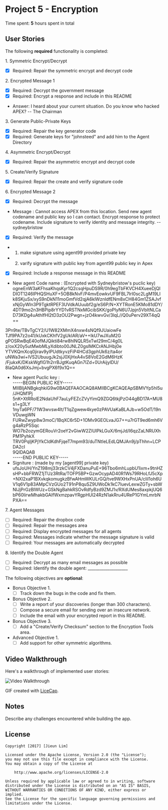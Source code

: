 
# Project 5 - Encryption

Time spent: **5** hours spent in total

## User Stories

The following **required** functionality is completed:

1\. Symmetric Encrypt/Decrypt
  * [x]  Required: Repair the symmetric encrypt and decrypt code

2\. Encrypted Message 1
  * [x]  Required: Decrypt the government message
  * [x]  Required: Encrypt a response and include in this README
  * Answer: I heard about your current situation. Do you know who hacked APEX? -- The Chairman

3\. Generate Public-Private Keys
  * [x]  Required: Repair the key generator code
  * [x]  Required: Generate keys for "johnsteed" and add him to the Agent Directory

4\. Asymmetric Encrypt/Decrypt
  * [x]  Required: Repair the asymmetric encrypt and decrypt code

5\. Create/Verify Signature
  * [x]  Required: Repair the create and verify signature code
  
6\. Encrypted Message 2
  * [x]  Required: Decrypt the message
  * Message : Cannot access APEX from this location. Send new agent codename and public key so I can contact. Encrypt response to protect codename. Include signature to verify identity and message integrity. -- sydneybristow
  * [x]  Required: Verify the message
  * 1) make signature using agent99 provided private key
  * 2) varify signature with public key from agent99 public key in Apex
  * [x]  Required: Include a response message in this README
  * New agent Code name : (Encrypted with Sydneybristow's puclic key)<br /> 
  ogneEnW3aKFhsaKhqsKyr1Q2csqHpuDS9R/0h9egTbFKVCH4XueeDjQIDIOT1246IPHQSHuXF+5OB8kNvF/P4mvEowkvUF9FBL7IrI0sc2LgM19LIk8SKjuSx/xyS9nDkN11moGmfVd2qjA6klWznIdfENm8xCH84Gm1ZSAJvfxNjGyWIn3P9TgktRPEF3UVdkAUuubf2g/eS6P/N+XYTRonE5KMo81dDY/4DT9mo2n3HBPip8rYYD1vRSTNxMGcibSKK/goPIyN6U7Jpjn5VbItNLCaD73KDg4uAthlfHl2tD3zOU2Pwgn+jzO4kwvGv/3lqL//Q0uPerv29XT4qQ==
  
  3Pn9te/TBvTgCY2/U1W82XMmX4nxw4sNQf9JUaiowFe<br />
  TJf9PA7z2o41/kUxkCKhfV2gUkIAR/aV++lkU7wJXuM2G<br />
  gPOSRwBqE40ofMJQikti84rw8hlNQLR5xTwI29mC/4g0L<br />
  z/oxX20y5utMwbMLyXdibto00JNLZ0gslMKCrANJHbj0e<br />
  YTVKQmXcq0jirav9yIPUdtkyvzFiP4HCd3gphUk6z/ta4or<br />
  uNWa3wi+lVS2UbuugJk2sjJ0XjHxA4vS8VoE2GdM6HzK<br />
  /FjukxK/DKskWgfIG1h2rrBJgtKuqAGn7IZd+0UrAijylDU/<br />
  8IaQA0d6XsJmj+bvgPX6f9x1Q==
  * New agent Puclic key :<br />
-----BEGIN PUBLIC KEY-----<br />
MIIBIjANBgkqhkiG9w0BAQEFAAOCAQ8AMIIBCgKCAQEApSBMVYp5hl5u/JHQM1Pj<br />
5nK+XtRRolE2NdaUhF7auLyFEZcZVyYimQ9ZGQ6tkjPzO44gBD17A+MU8s1+g3LY<br />
1nyTa6PF/71W3wvsw4lt/T1qZgwew4kye0zPAVUaKaBLAJb+w5OdT/19nVDuwgWN<br />
FURwZwyp8w3moC/1BqXC6r5D+1OMv9GEOLvaJG7++u7rGT9ed6mh6Vg4aRzP5Sqc<br />
WO7b2ozymGERouVr2oeY2vGiwW2ZIUlPkLGuX/6mjJd/I6qzZaLNRUXhPM1PyhkX<br />
TRV0PqIjKPjYkCIdKdhFjqeT7mpm93/duTNtIeLEdLQMJAn9j/pThhn+LCPDA2cI<br />
9QIDAQAB<br />
-----END PUBLIC KEY-----<br />
  * Signiture : (made by my [agent99] private key)<br />
  ufsJoUH/YnZ198mj33rzkCV4jFXDanuPuE+96Tbo6mhLupbU1ixm+9tnHZsHP+bbFRWZ1jTUz3RtRa/TOFP5BP+GzwOcypAD40R1Ws79RHoLfJ5cXp+NXl2xaP1BXvkqkomugkzBfwAHmWKULrGQ/tve9WXHxPnUA/cIil1oh6UV1q6V1p83AMpCVzGUo2T91nP8quSZ9UWoDk1kC7IuevLexwZGTy+sbWNIJjPrGzBlWUz+GSkNgBahkRSOvRdfyBzd9ZMJ1v/RXdUMes8axpkjUQ6bP60lirwMhakbGAIfWxmzpavYRgpHUl24RzN1akRru4UReP1GYmLmrbNPXA==

7\. Agent Messages
  * [ ]  Required: Repair the dropbox code
  * [ ]  Required: Repair the messages area
  * [ ]  Required: Display encrypted messages for all agents
  * [ ]  Required: Messages indicate whether the message signature is valid
  * [ ]  Required: Your messages are automatically decrypted

8\. Identify the Double Agent
  * [ ]  Required: Decrypt as many email messages as possible
  * [ ]  Required: Identify the double agent: ____________________

The following objectives are **optional**:

* Bonus Objective 1\.
  * [ ]  Track down the bugs in the code and fix them.

* Bonus Objective 2\.
  * [ ]  Write a report of your discoveries (longer than 300 characters).
  * [ ]  Compose a secure email for sending over an insecure network.
  * [ ]  Include the email with your encrypted report in this README.

* Bonus Objective 3\.
  * [ ]  Add a "Create/Verify Checksum" section to the Encryption Tools area.

* Advanced Objective 1\.
  * [ ]  Add support for other symmetric algorithms.

## Video Walkthrough

Here's a walkthrough of implemented user stories:

<img src='http://i.imgur.com/link/to/your/gif/file.gif' title='Video Walkthrough' width='' alt='Video Walkthrough' />

GIF created with [LiceCap](http://www.cockos.com/licecap/).

## Notes

Describe any challenges encountered while building the app.

## License

    Copyright [2017] [Jieun Lim]

    Licensed under the Apache License, Version 2.0 (the "License");
    you may not use this file except in compliance with the License.
    You may obtain a copy of the License at

        http://www.apache.org/licenses/LICENSE-2.0

    Unless required by applicable law or agreed to in writing, software
    distributed under the License is distributed on an "AS IS" BASIS,
    WITHOUT WARRANTIES OR CONDITIONS OF ANY KIND, either express or implied.
    See the License for the specific language governing permissions and
    limitations under the License.
